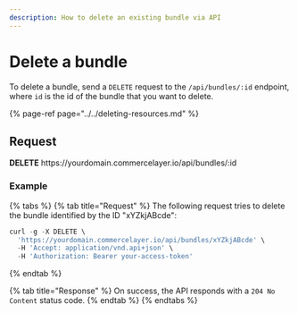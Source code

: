 ```yaml
---
description: How to delete an existing bundle via API
---
```


# Delete a bundle

To delete a bundle, send a `DELETE` request to the `/api/bundles/:id` endpoint, where `id` is the id of the bundle that you want to delete.

{% page-ref page="../../deleting-resources.md" %}

## Request

**DELETE** https://<i></i>yourdomain.commercelayer.io/api/bundles/:id

### Example

{% tabs %}
{% tab title="Request" %}
The following request tries to delete the bundle identified by the ID "xYZkjABcde":

```javascript
curl -g -X DELETE \
  'https://yourdomain.commercelayer.io/api/bundles/xYZkjABcde' \
  -H 'Accept: application/vnd.api+json' \
  -H 'Authorization: Bearer your-access-token'
```
{% endtab %}

{% tab title="Response" %}
On success, the API responds with a `204 No Content` status code.
{% endtab %}
{% endtabs %}

